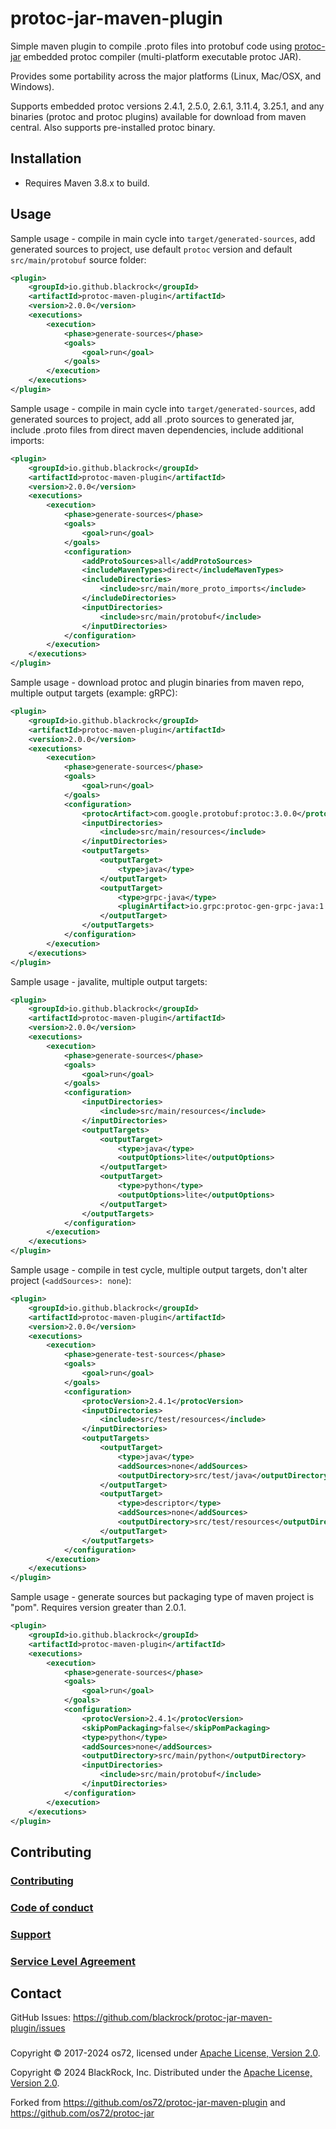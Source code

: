 protoc-jar-maven-plugin
=======================
Simple maven plugin to compile .proto files into protobuf code using [protoc-jar](https://github.com/blackrock/protoc-jar-maven-plugin/tree/main/protoc-jar) embedded protoc compiler (multi-platform executable protoc JAR).

Provides some portability across the major platforms (Linux, Mac/OSX, and Windows). 

Supports embedded protoc versions 2.4.1, 2.5.0, 2.6.1, 3.11.4, 3.25.1, and any binaries (protoc and protoc plugins) available for download from maven central. Also supports pre-installed protoc binary.

## Installation

* Requires Maven 3.8.x to build.

## Usage

Sample usage - compile in main cycle into `target/generated-sources`, add generated sources to project, use default `protoc` version and default `src/main/protobuf` source folder:
```xml
<plugin>
	<groupId>io.github.blackrock</groupId>
	<artifactId>protoc-maven-plugin</artifactId>
	<version>2.0.0</version>
	<executions>
		<execution>
			<phase>generate-sources</phase>
			<goals>
				<goal>run</goal>
			</goals>
		</execution>
	</executions>
</plugin>
```

Sample usage - compile in main cycle into `target/generated-sources`, add generated sources to project, add all .proto sources to generated jar, include .proto files from direct maven dependencies, include additional imports:
```xml
<plugin>
	<groupId>io.github.blackrock</groupId>
	<artifactId>protoc-maven-plugin</artifactId>
	<version>2.0.0</version>
	<executions>
		<execution>
			<phase>generate-sources</phase>
			<goals>
				<goal>run</goal>
			</goals>
			<configuration>
				<addProtoSources>all</addProtoSources>
				<includeMavenTypes>direct</includeMavenTypes>
				<includeDirectories>
					<include>src/main/more_proto_imports</include>
				</includeDirectories>
				<inputDirectories>
					<include>src/main/protobuf</include>
				</inputDirectories>
			</configuration>
		</execution>
	</executions>
</plugin>
```

Sample usage - download protoc and plugin binaries from maven repo, multiple output targets (example: gRPC):
```xml
<plugin>
	<groupId>io.github.blackrock</groupId>
	<artifactId>protoc-maven-plugin</artifactId>
	<version>2.0.0</version>
	<executions>
		<execution>
			<phase>generate-sources</phase>
			<goals>
				<goal>run</goal>
			</goals>
			<configuration>
				<protocArtifact>com.google.protobuf:protoc:3.0.0</protocArtifact>
				<inputDirectories>
					<include>src/main/resources</include>
				</inputDirectories>
				<outputTargets>
					<outputTarget>
						<type>java</type>
					</outputTarget>
					<outputTarget>
						<type>grpc-java</type>
						<pluginArtifact>io.grpc:protoc-gen-grpc-java:1.0.1</pluginArtifact>
					</outputTarget>
				</outputTargets>
			</configuration>
		</execution>
	</executions>
</plugin>
```

Sample usage - javalite, multiple output targets:
```xml
<plugin>
	<groupId>io.github.blackrock</groupId>
	<artifactId>protoc-maven-plugin</artifactId>
	<version>2.0.0</version>
	<executions>
		<execution>
			<phase>generate-sources</phase>
			<goals>
				<goal>run</goal>
			</goals>
			<configuration>
				<inputDirectories>
					<include>src/main/resources</include>
				</inputDirectories>
				<outputTargets>
					<outputTarget>
						<type>java</type>
						<outputOptions>lite</outputOptions>
					</outputTarget>
					<outputTarget>
						<type>python</type>
						<outputOptions>lite</outputOptions>
					</outputTarget>
				</outputTargets>
			</configuration>
		</execution>
	</executions>
</plugin>
```

Sample usage - compile in test cycle, multiple output targets, don't alter project (`<addSources>: none`):
```xml
<plugin>
	<groupId>io.github.blackrock</groupId>
	<artifactId>protoc-maven-plugin</artifactId>
	<version>2.0.0</version>
	<executions>
		<execution>
			<phase>generate-test-sources</phase>
			<goals>
				<goal>run</goal>
			</goals>
			<configuration>
				<protocVersion>2.4.1</protocVersion>
				<inputDirectories>
					<include>src/test/resources</include>
				</inputDirectories>
				<outputTargets>
					<outputTarget>
						<type>java</type>
						<addSources>none</addSources>
						<outputDirectory>src/test/java</outputDirectory>
					</outputTarget>
					<outputTarget>
						<type>descriptor</type>
						<addSources>none</addSources>
						<outputDirectory>src/test/resources</outputDirectory>
					</outputTarget>
				</outputTargets>
			</configuration>
		</execution>
	</executions>
</plugin>
```

Sample usage - generate sources but packaging type of maven project is "pom".
Requires version greater than 2.0.1.

```xml
<plugin>
	<groupId>io.github.blackrock</groupId>
	<artifactId>protoc-maven-plugin</artifactId>
	<executions>
		<execution>
			<phase>generate-sources</phase>
			<goals>
				<goal>run</goal>
			</goals>
			<configuration>
				<protocVersion>2.4.1</protocVersion>
				<skipPomPackaging>false</skipPomPackaging>
				<type>python</type>
				<addSources>none</addSources>
				<outputDirectory>src/main/python</outputDirectory>
				<inputDirectories>
					<include>src/main/protobuf</include>
				</inputDirectories>
			</configuration>
		</execution>
	</executions>
</plugin>
```

## Contributing

### [Contributing](./CONTRIBUTING.md)
### [Code of conduct](./CODE_OF_CONDUCT.md)
### [Support](./SUPPORT.md)
### [Service Level Agreement](./SUPPORT.md)

## Contact

GitHub Issues: https://github.com/blackrock/protoc-jar-maven-plugin/issues

### 

Copyright © 2017-2024 os72, licensed under [Apache License, Version 2.0](https://www.apache.org/licenses/LICENSE-2.0).

Copyright © 2024 BlackRock, Inc. Distributed under the [Apache License, Version 2.0](https://www.apache.org/licenses/LICENSE-2.0).

Forked from https://github.com/os72/protoc-jar-maven-plugin and https://github.com/os72/protoc-jar
